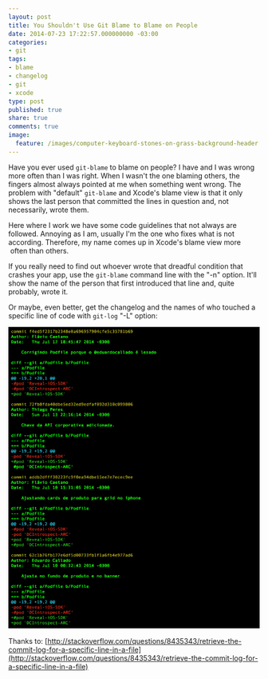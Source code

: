 ```yaml
---
layout: post
title: You Shouldn't Use Git Blame to Blame on People
date: 2014-07-23 17:22:57.000000000 -03:00
categories:
- git
tags:
- blame
- changelog
- git
- xcode
type: post
published: true
share: true
comments: true
image:
  feature: /images/computer-keyboard-stones-on-grass-background-header.jpg
---
```


Have you ever used `git-blame` to blame on people? I have and I was wrong more often than I was right. When I wasn't the one blaming others, the fingers almost always pointed at me when something went wrong. The problem with "default" `git-blame` and Xcode's blame view is that it only shows the last person that committed the lines in question and, not necessarily, wrote them.

<!-- more -->

Here where I work we have some code guidelines that not always are followed. Annoying as I am, usually I'm the one who fixes what is not according. Therefore, my name comes up in Xcode's blame view more  often than others.

If you really need to find out whoever wrote that dreadful condition that crashes your app, use the `git-blame` command line with the "-n" option. It'll show the name of the person that first introduced that line and, quite probably, wrote it.

Or maybe, even better, get the changelog and the names of who touched a specific line of code with `git-log` "-L" option:

[![git-log -L](/images/Screen-Shot-2014-07-23-at-5.31.32-PM.png)](/images/Screen-Shot-2014-07-23-at-5.31.32-PM.png)

Thanks to: [http://stackoverflow.com/questions/8435343/retrieve-the-commit-log-for-a-specific-line-in-a-file](http://stackoverflow.com/questions/8435343/retrieve-the-commit-log-for-a-specific-line-in-a-file)
